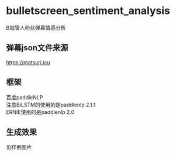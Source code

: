 # bulletscreen_sentiment_analysis
B站管人粉丝弹幕情感分析  
## 弹幕json文件来源  
https://matsuri.icu  
## 框架  
百度paddleNLP  
注意BiLSTM的使用的是paddlenlp 2.1.1  
ERNIE使用的是paddlenlp 2.0  
## 生成效果  
见样例图片  

